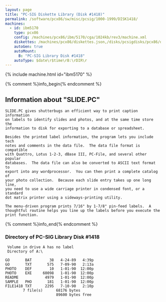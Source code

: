 ```yaml
---
layout: page
title: "PC-SIG Diskette Library (Disk #1418)"
permalink: /software/pcx86/sw/misc/pcsig/1000-1999/DISK1418/
machines:
  - id: ibm5170
    type: pcx86
    config: /machines/pcx86/ibm/5170/cga/1024kb/rev3/machine.xml
    diskettes: /machines/pcx86/diskettes.json,/disks/pcsigdisks/pcx86/diskettes.json
    autoGen: true
    autoMount:
      B: "PC-SIG Library Disk #1418"
    autoType: $date\r$time\rB:\rDIR\r
---
```


{% include machine.html id="ibm5170" %}

{% comment %}info_begin{% endcomment %}

## Information about "SLIDE.PC"

    SLIDE.PC gives shutterbugs an efficient way to print caption information
    on labels to identify slides and photos, and at the same time store the
    information to disk for exporting to a database or spreadsheet.
    
    Besides the printed label information, the program lets you include tech
    notes and comments in the data file.  The data file format is compatible
    with Quattro, Lotus 1-2-3, dBase III, PC-File, and several other popular
    databases.  The data file can also be converted to ASCII text format to
    export into any wordprocessor.  You can then print a complete catalog of
    your photo collection.  Because each slide entry takes up one long line,
    you need to use a wide carriage printer in condensed font, or a standard
    dot matrix printer using a sideways-printing utility.
    
    The menu-driven program prints 7/16" by 1-7/8" pin-feed labels.  A
    thoughtful routine helps you line up the labels before you execute the
    print function.
{% comment %}info_end{% endcomment %}


### Directory of PC-SIG Library Disk #1418

     Volume in drive A has no label
     Directory of A:\

    GO       BAT        38   4-24-89   4:39p
    GO       TXT       575   7-09-90   2:13a
    PHOTO    DEF        10   1-01-90  12:00p
    PHOTO    EXE     60098   1-01-90  12:00p
    README            4979   1-01-90  12:00p
    SAMPLE   PHO       181   1-01-90  12:00p
    FILE1418 TXT      2295   7-10-90   2:10p
            7 file(s)      68176 bytes
                           89600 bytes free

